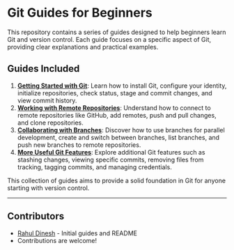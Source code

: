 # Git Guides for Beginners

This repository contains a series of guides designed to help beginners learn Git and version control.  Each guide focuses on a specific aspect of Git, providing clear explanations and practical examples.

## Guides Included

1.  **[Getting Started with Git](01-git-guide-getting-started.md)**:  Learn how to install Git, configure your identity, initialize repositories, check status, stage and commit changes, and view commit history.
2.  **[Working with Remote Repositories](02-git-guide-remote-repositories.md)**: Understand how to connect to remote repositories like GitHub, add remotes, push and pull changes, and clone repositories.
3.  **[Collaborating with Branches](03-git-guide-branches.md)**:  Discover how to use branches for parallel development, create and switch between branches, list branches, and push new branches to remote repositories.
4.  **[More Useful Git Features](04-git-guide-more-features.md)**: Explore additional Git features such as stashing changes, viewing specific commits, removing files from tracking, tagging commits, and managing credentials.

This collection of guides aims to provide a solid foundation in Git for anyone starting with version control.

---

## Contributors

*   [Rahul Dinesh](https://github.com/kadavilrauhl) - Initial guides and README
*   Contributions are welcome!

